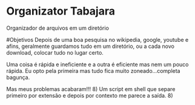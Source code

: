 # Organizator Tabajara
Organizador de arquivos em um diretório

#Objetivos
Depois de uma boa pesquisa no wikipedia, google, youtube e afins, geralmente guardamos tudo em um diretório, ou a cada novo download, colocar tudo no lugar certo.

Uma coisa é rápida e ineficiente e a outra é eficiente mas nem um pouco rápida.
Eu opto pela primeira mas tudo fica muito zoneado...completa bagunça.

Mas meus problemas acabaram!!!
8)
Um script em shell que separe primeiro por extensão e depois por contexto me parece a saída.
8)
